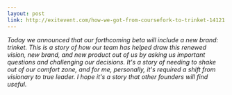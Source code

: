 ```yaml
---
layout: post
link: http://exitevent.com/how-we-got-from-coursefork-to-trinket-14121.asp
---
```


*Today we announced that our forthcoming beta will include a new brand: trinket. This is a story of how our team has helped draw this renewed vision, new brand, and new product out of us by asking us important questions and challenging our decisions. It's a story of needing to shake out of our comfort zone, and for me, personally, it's required a shift from visionary to true leader. I hope it's a story that other founders will find useful.*